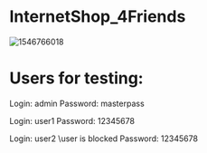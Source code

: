 # InternetShop_4Friends
![1546766018](https://user-images.githubusercontent.com/96177236/152158313-d7952337-cb72-4694-a1d7-e5aac18b395c.jpg)
# Users for testing:

Login: admin
Password: masterpass

Login: user1
Password: 12345678

Login: user2  \\user is blocked
Password: 12345678
